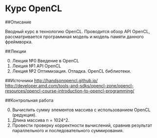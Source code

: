 # Курс OpenCL

##Описание

Вводный курс в технологию OpenCL. Проводится обзор API OpenCL, рассматривается программная модель и модель памяти данного фреймворка. 


##Лекции

0. Лекция №0 Введение в OpenCL
1. Лекция №1 API OpenCL
2. Лекция №2 Оптимизация. Отладка. OpenCL библиотеки.


##Источники
http://handsonopencl.github.io/
http://developer.amd.com/tools-and-sdks/opencl-zone/opencl-resources/opencl-course-introduction-to-opencl-programming/


##Контрольная работа

0. Вычислить сумму элементов массива  с использованием OpenCL (редукция).
1. Длина массива n = 1024^2.
2. Провести проверку корректности вычислений, сравнив результат параллельного и последовательного суммирования.
